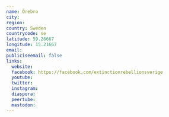 ```yaml
---
name: Örebro
city:
region:
country: Sweden
countrycode: se
latitude: 59.26667
longitude: 15.21667
email:
publiciseemail: false
links:
  website:
  facebook: https://facebook.com/extinctionrebellionsverige
  youtube:
  twitter:
  instagram:
  diaspora:
  peertube:
  mastodon:
---
```

